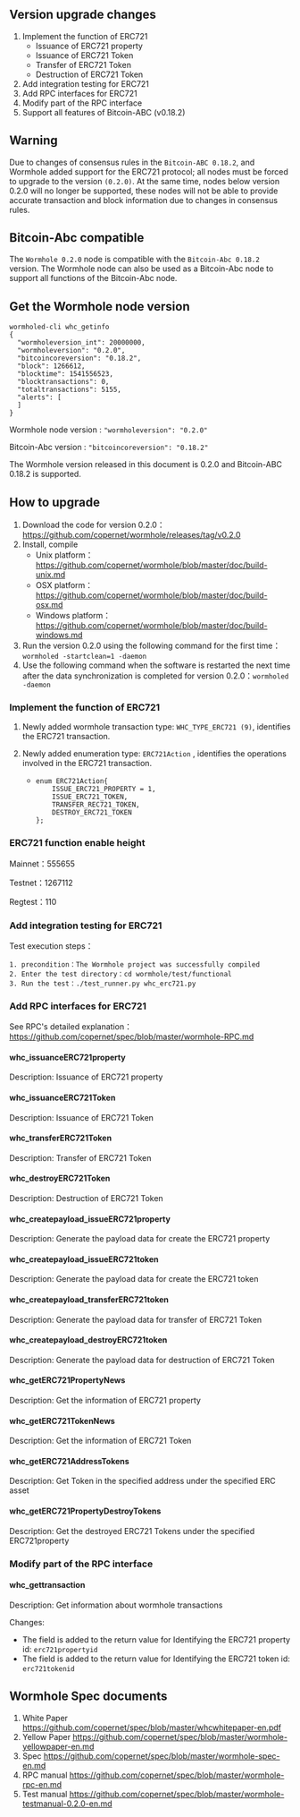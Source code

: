 ## Version upgrade changes

1. Implement the function of ERC721
   - Issuance of ERC721 property
   - Issuance of ERC721 Token
   - Transfer of ERC721 Token
   - Destruction of ERC721 Token
2. Add integration testing for ERC721
3. Add RPC interfaces for ERC721
4. Modify part of the RPC interface
5. Support all features of Bitcoin-ABC (v0.18.2)

## Warning

Due to changes of consensus rules in the `Bitcoin-ABC 0.18.2`, and Wormhole added support for the ERC721 protocol; all nodes must be forced to upgrade to the version `(0.2.0)`. At the same time, nodes below version 0.2.0 will no longer be supported, these nodes will not be able to provide accurate transaction and block information due to changes in consensus rules.

## Bitcoin-Abc compatible

The `Wormhole 0.2.0` node is compatible with the `Bitcoin-Abc 0.18.2` version. The Wormhole node can also be used as a Bitcoin-Abc node to support all functions of the Bitcoin-Abc node.

## Get the Wormhole node version

```
wormholed-cli whc_getinfo
{  
  "wormholeversion_int": 20000000,
  "wormholeversion": "0.2.0",
  "bitcoincoreversion": "0.18.2",
  "block": 1266612,
  "blocktime": 1541556523,
  "blocktransactions": 0,
  "totaltransactions": 5155,
  "alerts": [
  ]
}
```

Wormhole node version : `"wormholeversion": "0.2.0"`

Bitcoin-Abc version : `"bitcoincoreversion": "0.18.2"`

The Wormhole version released in this document is 0.2.0 and Bitcoin-ABC 0.18.2 is supported.

## How to upgrade

1. Download the code for version 0.2.0：https://github.com/copernet/wormhole/releases/tag/v0.2.0
2. Install, compile
   - Unix platform：https://github.com/copernet/wormhole/blob/master/doc/build-unix.md
   - OSX platform：https://github.com/copernet/wormhole/blob/master/doc/build-osx.md
   - Windows platform：https://github.com/copernet/wormhole/blob/master/doc/build-windows.md
3. Run the version 0.2.0 using the following command for the first time：`wormholed -startclean=1 -daemon`
4. Use the following command when the software is restarted the next time after the data synchronization is completed for version 0.2.0：`wormholed -daemon`

### Implement the function of ERC721

1. Newly added wormhole transaction type: `WHC_TYPE_ERC721 (9)`, identifies the ERC721 transaction.

2. Newly added enumeration type: `ERC721Action` , identifies the operations involved in the ERC721 transaction.

   - ```
     enum ERC721Action{
         ISSUE_ERC721_PROPERTY = 1,
         ISSUE_ERC721_TOKEN,
         TRANSFER_REC721_TOKEN,
         DESTROY_ERC721_TOKEN
     };
     ```

### ERC721 function enable height

Mainnet：555655

Testnet：1267112

Regtest：110

### Add integration testing for ERC721

Test execution steps：

```
1. precondition：The Wormhole project was successfully compiled
2. Enter the test directory：cd wormhole/test/functional
3. Run the test：./test_runner.py whc_erc721.py
```

### Add RPC interfaces for ERC721

See RPC's detailed explanation：https://github.com/copernet/spec/blob/master/wormhole-RPC.md

#### whc_issuanceERC721property

Description: Issuance of ERC721 property

#### whc_issuanceERC721Token

Description: Issuance of ERC721 Token

#### whc_transferERC721Token

Description: Transfer of ERC721 Token

#### whc_destroyERC721Token

Description: Destruction of ERC721 Token

#### whc_createpayload_issueERC721property

Description: Generate the payload data for create the ERC721 property

#### whc_createpayload_issueERC721token

Description: Generate the payload data for create the ERC721 token

#### whc_createpayload_transferERC721token

Description: Generate the payload data for transfer of ERC721 Token

#### whc_createpayload_destroyERC721token

Description: Generate the payload data for destruction of ERC721 Token

#### whc_getERC721PropertyNews

Description: Get the information of ERC721 property

#### whc_getERC721TokenNews

Description: Get the information of ERC721 Token

#### whc_getERC721AddressTokens

Description: Get Token in the specified address under the specified ERC asset

#### whc_getERC721PropertyDestroyTokens

Description: Get the destroyed ERC721 Tokens under the specified ERC721property

### Modify part of the RPC interface

#### whc_gettransaction

Description: Get information about wormhole transactions

Changes:

- The field is added to the return value for Identifying the ERC721 property id: `erc721propertyid` 
- The field is added to the return value for Identifying the ERC721 token id: `erc721tokenid` 

## Wormhole Spec documents

1. White Paper     https://github.com/copernet/spec/blob/master/whcwhitepaper-en.pdf
2. Yellow Paper     https://github.com/copernet/spec/blob/master/wormhole-yellowpaper-en.md
3. Spec       https://github.com/copernet/spec/blob/master/wormhole-spec-en.md
4. RPC manual    https://github.com/copernet/spec/blob/master/wormhole-rpc-en.md
5. Test manual   https://github.com/copernet/spec/blob/master/wormhole-testmanual-0.2.0-en.md

